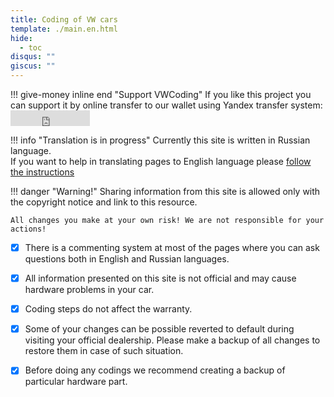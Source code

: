 ```yaml
---
title: Coding of VW cars
template: ./main.en.html
hide:
  - toc
disqus: ""
giscus: ""
---
```

  
<style>
  .md-typeset h1,
  .md-content__button {
    display: none;
</style>

!!! give-money inline end "Support VWCoding"
    If you like this project you can support it by online transfer to our wallet using Yandex transfer system:   
    <iframe src="https://yoomoney.ru/quickpay/button-widget?targets=%D0%9F%D0%BE%D0%B4%D0%B4%D0%B5%D1%80%D0%B6%D0%BA%D0%B0%20%D0%BF%D1%80%D0%BE%D0%B5%D0%BA%D1%82%D0%B0%20vwcoding.ru&default-sum=100&button-text=11&yoomoney-payment-type=on&button-size=s&button-color=orange&successURL=vwcoding.ru&quickpay=small&account=4100110582992748&" width="127" height="25" frameborder="0" allowtransparency="true" scrolling="no"></iframe>


!!! info "Translation is in progress"
    Currently this site is written in Russian language.  
    If you want to help in translating pages to English language please [follow the instructions](https://github.com/Kanaduchi/vwcoding/blob/master/CONTRIBUTING.md)

!!! danger "Warning!"
    Sharing information from this site is allowed only with the copyright notice and link to this resource.  
    
    All changes you make at your own risk! We are not responsible for your actions!

* [x] There is a commenting system at most of the pages where you can ask questions both in English and Russian languages.  

* [x] All information presented on this site is not official and may cause hardware problems in your car.  

* [x] Coding steps do not affect the warranty.  

* [x] Some of your changes can be possible reverted to default during visiting your official dealership. Please make a backup of all changes to restore them in case of such situation.  

* [x] Before doing any codings we recommend creating a backup of particular hardware part.  
